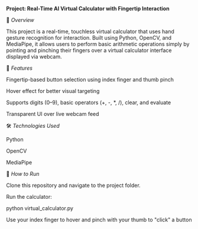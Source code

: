 **Project: Real-Time AI Virtual Calculator with Fingertip Interaction**

📌 *Overview*

This project is a real-time, touchless virtual calculator that uses hand gesture recognition for interaction. Built using Python, OpenCV, and MediaPipe, it allows users to perform basic arithmetic operations simply by pointing and pinching their fingers over a virtual calculator interface displayed via webcam.

🎯 *Features*

Fingertip-based button selection using index finger and thumb pinch

Hover effect for better visual targeting

Supports digits (0–9), basic operators (+, -, *, /), clear, and evaluate

Transparent UI over live webcam feed

🛠️ *Technologies Used*

Python

OpenCV

MediaPipe

🚀 *How to Run*

Clone this repository and navigate to the project folder.

Run the calculator:

python virtual_calculator.py

Use your index finger to hover and pinch with your thumb to "click" a button
